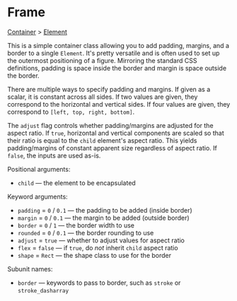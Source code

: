 # Frame

[Container](/docs/container) > [Element](/docs/element)

This is a simple container class allowing you to add padding, margins, and a border to a single `Element`. It's pretty versatile and is often used to set up the outermost positioning of a figure. Mirroring the standard CSS definitions, padding is space inside the border and margin is space outside the border.

There are multiple ways to specify padding and margins. If given as a scalar, it is constant across all sides. If two values are given, they correspond to the horizontal and vertical sides. If four values are given, they correspond to `[left, top, right, bottom]`.

The `adjust` flag controls whether padding/margins are adjusted for the aspect ratio. If `true`, horizontal and vertical components are scaled so that their ratio is equal to the `child` element's aspect ratio. This yields padding/margins of constant apparent size regardless of aspect ratio. If `false`, the inputs are used as-is.

Positional arguments:
- `child` — the element to be encapsulated

Keyword arguments:
- `padding` = `0` / `0.1` — the padding to be added (inside border)
- `margin` = `0` / `0.1` — the margin to be added (outside border)
- `border` = `0` / `1` — the border width to use
- `rounded` = `0` / `0.1` — the border rounding to use
- `adjust` = `true` — whether to adjust values for aspect ratio
- `flex` = `false` — if `true`, do *not* inherit `child` aspect ratio
- `shape` = `Rect` — the shape class to use for the border

Subunit names:
- `border` — keywords to pass to border, such as `stroke` or `stroke_dasharray`
